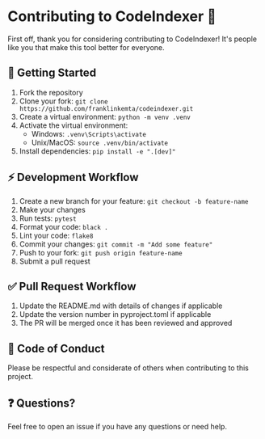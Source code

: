 # Contributing to CodeIndexer 🚀 

First off, thank you for considering contributing to CodeIndexer! It's people like you that make this tool better for everyone.

## 📌 Getting Started

1. Fork the repository
2. Clone your fork: `git clone https://github.com/franklinkemta/codeindexer.git`
3. Create a virtual environment: `python -m venv .venv`
4. Activate the virtual environment:
   - Windows: `.venv\Scripts\activate`
   - Unix/MacOS: `source .venv/bin/activate`
5. Install dependencies: `pip install -e ".[dev]"`

## ⚡ Development Workflow

1. Create a new branch for your feature: `git checkout -b feature-name`
2. Make your changes
3. Run tests: `pytest`
4. Format your code: `black .`
5. Lint your code: `flake8`
6. Commit your changes: `git commit -m "Add some feature"`
7. Push to your fork: `git push origin feature-name`
8. Submit a pull request

## ✅ Pull Request Workflow

1. Update the README.md with details of changes if applicable
2. Update the version number in pyproject.toml if applicable
3. The PR will be merged once it has been reviewed and approved

## 🌟 Code of Conduct

Please be respectful and considerate of others when contributing to this project.

## ❓ Questions?

Feel free to open an issue if you have any questions or need help.